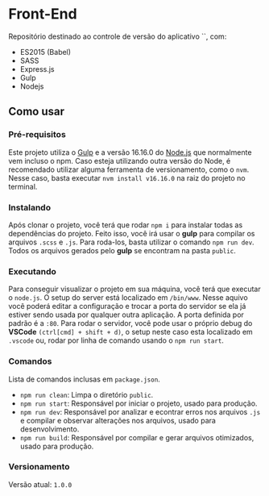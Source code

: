 # Front-End
Repositório destinado ao controle de versão do aplicativo ``, com:
- ES2015 (Babel)
- SASS
- Express.js
- Gulp
- Nodejs


## Como usar

### Pré-requisitos
Este projeto utiliza o [Gulp](http://gulpjs.com/) e a versão 16.16.0 do [Node.js](https://nodejs.org/en/download/) que normalmente vem incluso o npm. Caso esteja utilizando outra versão do Node, é recomendado utilizar alguma ferramenta de versionamento, como o `nvm`. Nesse caso, basta executar `nvm install v16.16.0` na raiz do projeto no terminal.

### Instalando
Após clonar o projeto, você terá que rodar `npm i` para instalar todas as dependências do projeto.
Feito isso, você irá usar o **gulp** para compilar os arquivos `.scss` e `.js`. Para roda-los, basta utilizar o comando `npm run dev`. Todos os arquivos gerados pelo **gulp** se encontram na pasta `public`.

### Executando
Para conseguir visualizar o projeto em sua máquina, você terá que executar o `node.js`. O setup do server está localizado em `/bin/www`. Nesse aquivo você poderá editar a configuração e trocar a porta do servidor se ela já estiver sendo usada por qualquer outra aplicação. A porta definida por padrão é a `:80`.
Para rodar o servidor, você pode usar o próprio debug do **VSCode** `(ctrl[cmd] + shift + d)`, o setup neste caso esta localizado em `.vscode` ou, rodar por linha de comando usando o `npm run start`.

### Comandos
Lista de comandos inclusas em `package.json`.

* `npm run clean`: Limpa o diretório `public`.
* `npm run start`: Responsável por iniciar o projeto, usado para produção.
* `npm run dev`: Responsável por analizar e econtrar erros nos arquivos `.js` e compilar e observar alterações nos arquivos, usado para desenvolvimento.
* `npm run build`: Responsável por compilar e gerar arquivos otimizados, usado para produção.

### Versionamento
Versão atual: `1.0.0`
